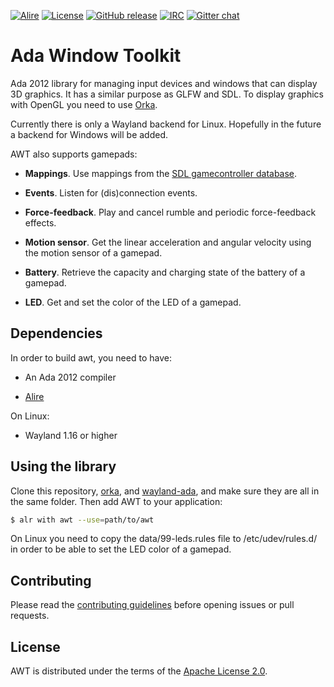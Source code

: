 [![Alire](https://img.shields.io/endpoint?url=https://alire.ada.dev/badges/awt.json)](https://alire.ada.dev/crates/awt.html)
[![License](https://img.shields.io/github/license/onox/awt.svg?color=blue)](https://github.com/onox/awt/blob/master/LICENSE)
[![GitHub release](https://img.shields.io/github/release/onox/awt.svg)](https://github.com/onox/awt/releases/latest)
[![IRC](https://img.shields.io/badge/IRC-%23ada%20on%20libera.chat-orange.svg)](https://libera.chat)
[![Gitter chat](https://badges.gitter.im/gitterHQ/gitter.svg)](https://gitter.im/ada-lang/Lobby)

# Ada Window Toolkit

Ada 2012 library for managing input devices and windows that can display 3D graphics.
It has a similar purpose as GLFW and SDL. To display graphics with OpenGL you need
to use [Orka][url-orka].

Currently there is only a Wayland backend for Linux. Hopefully in the future a
backend for Windows will be added.

AWT also supports gamepads:

- **Mappings**. Use mappings from the [SDL gamecontroller database][url-sdl-gamecontroller-db].

- **Events**. Listen for (dis)connection events.

- **Force-feedback**. Play and cancel rumble and periodic force-feedback effects.

- **Motion sensor**. Get the linear acceleration and angular velocity using the motion
  sensor of a gamepad.

- **Battery**. Retrieve the capacity and charging state of the battery of a gamepad.

- **LED**. Get and set the color of the LED of a gamepad.

## Dependencies

In order to build awt, you need to have:

 * An Ada 2012 compiler

 * [Alire][url-alire]

On Linux:

 * Wayland 1.16 or higher

## Using the library

Clone this repository, [orka][url-orka], and [wayland-ada][url-wayland-ada],
and make sure they are all in the same folder. Then add AWT to your application:

```sh
$ alr with awt --use=path/to/awt
```

On Linux you need to copy the data/99-leds.rules file to /etc/udev/rules.d/
in order to be able to set the LED color of a gamepad.

## Contributing

Please read the [contributing guidelines][url-contributing] before opening
issues or pull requests.

## License

AWT is distributed under the terms of the [Apache License 2.0][url-apache].

  [url-alire]: https://alire.ada.dev/
  [url-apache]: https://opensource.org/licenses/Apache-2.0
  [url-contributing]: /CONTRIBUTING.md
  [url-orka]: https://github.com/onox/orka
  [url-sdl-gamecontroller-db]: https://github.com/gabomdq/SDL_GameControllerDB
  [url-wayland-ada]: https://github.com/onox/wayland-ada
